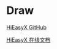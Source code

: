 # Draw
[HiEasyX GitHub](https://github.com/zouhuidong/HiEasyX)

[HiEasyX 在线文档](https://hiex.alan-crl.top/)
